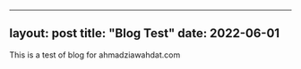 
---
layout: post
title: "Blog Test"
date: 2022-06-01
---

This is a test of blog for ahmadziawahdat.com
